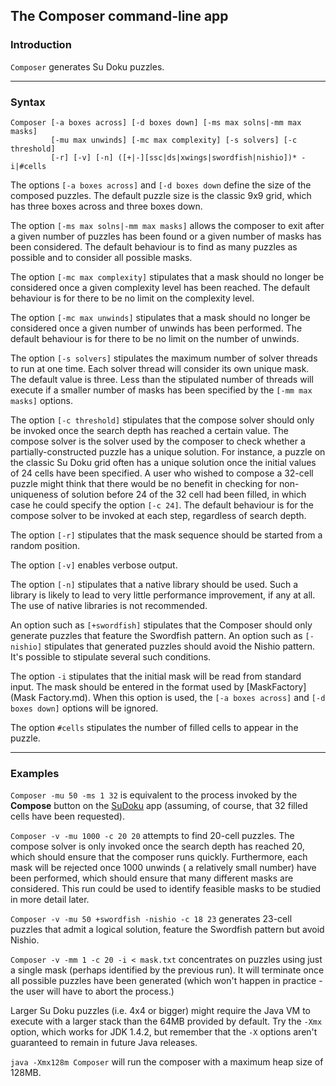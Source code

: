 ## The Composer command-line app

### Introduction

`Composer` generates Su Doku puzzles.

---

### Syntax
```
Composer [-a boxes across] [-d boxes down] [-ms max solns|-mm max masks]
         [-mu max unwinds] [-mc max complexity] [-s solvers] [-c threshold]
         [-r] [-v] [-n] ([+|-][ssc|ds|xwings|swordfish|nishio])* -i|#cells
```

The options `[-a boxes across]` and `[-d boxes down` define the size of the composed puzzles. The default puzzle size is the classic 9x9 grid, which has three boxes across and three boxes down.

The option `[-ms max solns|-mm max masks]` allows the composer to exit after a given number of puzzles has been found or a given number of masks has been considered. The default behaviour is to find as many puzzles as possible and to consider all possible masks.

The option `[-mc max complexity]` stipulates that a mask should no longer be considered once a given complexity level has been reached. The default behaviour is for there to be no limit on the complexity level.

The option `[-mc max unwinds]` stipulates that a mask should no longer be considered once a given number of unwinds has been performed. The default behaviour is for there to be no limit on the number of unwinds.

The option `[-s solvers]` stipulates the maximum number of solver threads to run at one time. Each solver thread will consider its own unique mask. The default value is three. Less than the stipulated number of threads will execute if a smaller number of masks has been specified by the `[-mm max masks]` options.

The option `[-c threshold]` stipulates that the compose solver should only be invoked once the search depth has reached a certain value. The compose solver is the solver used by the composer to check whether a partially-constructed puzzle has a unique solution. For instance, a puzzle on the classic Su Doku grid often has a unique solution once the initial values of 24 cells have been specified. A user who wished to compose a 32-cell puzzle might think that there would be no benefit in checking for non-uniqueness of solution before 24 of the 32 cell had been filled, in which case he could specify the option `[-c 24]`. The default behaviour is for the compose solver to be invoked at each step, regardless of search depth.

The option `[-r]` stipulates that the mask sequence should be started from a random position.

The option `[-v]` enables verbose output.

The option `[-n]` stipulates that a native library should be used. Such a library is likely to lead to very little performance improvement, if any at all. The use of native libraries is not recommended.

An option such as `[+swordfish]` stipulates that the Composer should only generate puzzles that feature the Swordfish pattern. An option such as `[-nishio]` stipulates that generated puzzles should avoid the Nishio pattern. It's possible to stipulate several such conditions.

The option `-i` stipulates that the initial mask will be read from standard input. The mask should be entered in the format used by [MaskFactory](Mask Factory.md). When this option is used, the `[-a boxes across]` and `[-d boxes down]` options will be ignored.

The option `#cells` stipulates the number of filled cells to appear in the puzzle.

---

### Examples

`Composer -mu 50 -ms 1 32` is equivalent to the process invoked by the **Compose** button on the [SuDoku](SuDoku.md) app (assuming, of course, that 32 filled cells have been requested).

`Composer -v -mu 1000 -c 20 20` attempts to find 20-cell puzzles. The compose solver is only invoked once the search depth has reached 20, which should ensure that the composer runs quickly. Furthermore, each mask will be rejected once 1000 unwinds ( a relatively small number) have been performed, which should ensure that many different masks are considered. This run could be used to identify feasible masks to be studied in more detail later.

`Composer -v -mu 50 +swordfish -nishio -c 18 23` generates 23-cell puzzles that admit a logical solution, feature the Swordfish pattern but avoid Nishio.

`Composer -v -mm 1 -c 20 -i < mask.txt` concentrates on puzzles using just a single mask (perhaps identified by the previous run). It will terminate once all possible puzzles have been generated (which won't happen in practice - the user will have to abort the process.)

Larger Su Doku puzzles (i.e. 4x4 or bigger) might require the Java VM to execute with a larger stack than the 64MB provided by default. Try the `-Xmx` option, which works for JDK 1.4.2, but remember that the `-X` options aren't guaranteed to remain in future Java releases.

`java -Xmx128m Composer` will run the composer with a maximum heap size of 128MB.

&nbsp;

